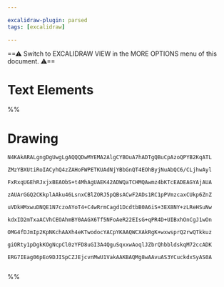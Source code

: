 ```yaml
---

excalidraw-plugin: parsed
tags: [excalidraw]

---
```

==⚠  Switch to EXCALIDRAW VIEW in the MORE OPTIONS menu of this document. ⚠==


# Text Elements
%%
# Drawing
```compressed-json
N4KAkARALgngDgUwgLgAQQQDwMYEMA2AlgCYBOuA7hADTgQBuCpAzoQPYB2KqATL

ZMzYBXUtiRoIACyhQ4zZAHoFWPETKUAdNjYBbGnQT4EOhByjNuAbQC6/CLjhwAyl

FxRxqUGEhRJxjxBEAObS+t4MhAgUAEK42ADWQaTCHMQAwmz4bKTcEADEAGYAjAUA

zAUArGGQ2CKkplAAku46LsnxCBlZORJ5pQBsACwF2ADs1RC1pPVmzcaxCUkp6ZnZ

uVDkHMxwuDNQE1N7czoAYoT4+C4wRrmCagd1DcdtbB0A6iS+3EX8NY+zLReHSuNw

kdxID2mTxaACVhCEOAhmBY0AAGX6Tf5NFoAeR22EIsG+qPR4D+UIBxhOnCgJ1wOn

OMG4fDJmIp2KpNKchAAXh4eKTwodocYACpYKAAQWCXAkRgK+wxwsprQ2rwQTkkuz

giORty1pDgkKOgNcpCl0zYFD8uGI3A4QguSqxxwAoqlJZbrQhbbldskqM72ccADK

ERG7IEag06pEo9DJISpCZJEjcvnMwU1VakAAKBAQMg8wAAvuAS3YCuckdxSyAS0A


```
%%